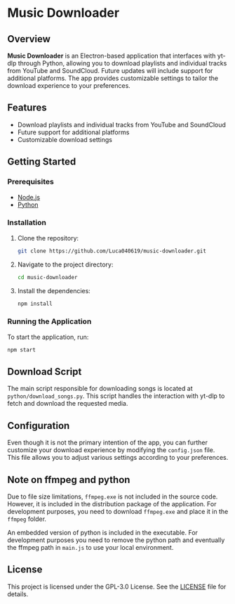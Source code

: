 
# Music Downloader

## Overview

**Music Downloader** is an Electron-based application that interfaces with yt-dlp through Python, allowing you to download playlists and individual tracks from YouTube and SoundCloud. Future updates will include support for additional platforms. The app provides customizable settings to tailor the download experience to your preferences.

## Features

- Download playlists and individual tracks from YouTube and SoundCloud
- Future support for additional platforms
- Customizable download settings

## Getting Started

### Prerequisites

- [Node.js](https://nodejs.org/)
- [Python](https://www.python.org/)

### Installation

1. Clone the repository:
    ```bash
    git clone https://github.com/Luca040619/music-downloader.git
    ```
2. Navigate to the project directory:
    ```bash
    cd music-downloader
    ```
3. Install the dependencies:
    ```bash
    npm install
    ```

### Running the Application

To start the application, run:
```bash
npm start
```

## Download Script

The main script responsible for downloading songs is located at `python/download_songs.py`. This script handles the interaction with yt-dlp to fetch and download the requested media.

## Configuration

Even though it is not the primary intention of the app, you can further customize your download experience by modifying the `config.json` file. This file allows you to adjust various settings according to your preferences.

## Note on ffmpeg and python

Due to file size limitations, `ffmpeg.exe` is not included in the source code. However, it is included in the distribution package of the application. For development purposes, you need to download `ffmpeg.exe` and place it in the `ffmpeg` folder.

An embedded version of python is included in the executable. For development purposes you need to remove the python path and eventually the ffmpeg path in `main.js` to use your local environment.

## License

This project is licensed under the GPL-3.0 License. See the [LICENSE](LICENSE) file for details.

